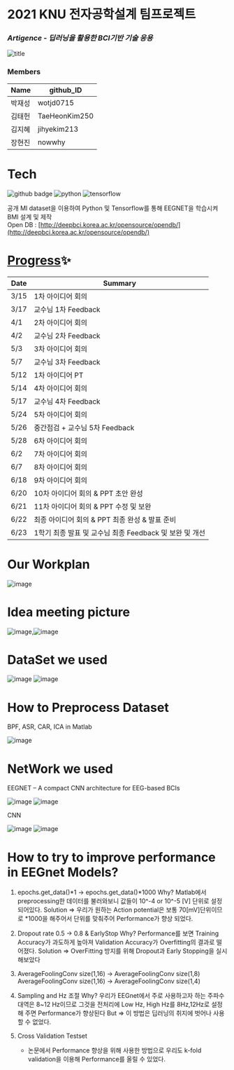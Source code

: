 # 2021 KNU 전자공학설계 팀프로젝트
### _Artigence_ - _딥러닝을 활용한 BCI기반 기술 응용_
![title](https://user-images.githubusercontent.com/48755184/122780292-aefd9780-d2e9-11eb-8943-8208c790def2.png)

### Members 
|Name|github_ID|
|------|------|
|박재성|wotjd0715|
|김태헌|TaeHeonKim250|
|김지혜|jihyekim213|
|장현진|nowwhy|

# Tech
![github badge](http://img.shields.io/badge/-Github-black?style=flat-square&logo=github)     ![python](https://img.shields.io/badge/Python-3766AB?style=flat-square&logo=Python&logoColor=white) ![tensorflow](https://img.shields.io/badge/Tensorflow-orange?style=flat-square&logo=Tensorflow&logoColor=white)       


공개 MI dataset을 이용하여 Python 및 Tensorflow를 통해 EEGNET을 학습시켜 BMI 설계 및 제작    
Open DB : [http://deepbci.korea.ac.kr/opensource/opendb/](http://deepbci.korea.ac.kr/opensource/opendb/)


# [Progress](https://github.com/KNU-BrainAI-Capstone2021/Artigence/tree/master/Plan)✨

| Date | Summary |
| ------ | ------ |
| 3/15 | 1차 아이디어 회의 |
| 3/17 | 교수님 1차 Feedback |
| 4/1 | 2차 아이디어 회의 |
| 4/2 | 교수님 2차 Feedback |
| 5/3 | 3차 아이디어 회의 |
| 5/7 | 교수님 3차 Feedback |
| 5/12 | 1차 아이디어 PT |
| 5/14 | 4차 아이디어 회의 |
| 5/17 | 교수님 4차 Feedback |
| 5/24 | 5차 아이디어 회의 |
| 5/26 | 중간점검 + 교수님 5차 Feedback |
| 5/28 | 6차 아이디어 회의 |
| 6/2 | 7차 아이디어 회의 |
| 6/7 | 8차 아이디어 회의 |
| 6/18 | 9차 아이디어 회의 |
| 6/20 | 10차 아이디어 회의 & PPT 초안 완성 |
| 6/21 | 11차 아이디어 회의 & PPT 수정 및 보완 |
| 6/22 | 최종 아이디어 회의 & PPT 최종 완성 & 발표 준비 |
| 6/23 | 1학기 최종 발표 및 교수님 최종 Feedback 및 보완 및 개선 |

# Our Workplan
![image](https://user-images.githubusercontent.com/72614541/122770462-6db4ba00-d2e0-11eb-9230-926679be6caa.png)

# Idea meeting picture
![image](https://user-images.githubusercontent.com/72614541/122766549-a3f03a80-d2dc-11eb-9dbb-e2bf17c39525.png),![image](https://user-images.githubusercontent.com/72614541/122766578-ace10c00-d2dc-11eb-81f0-14bbf47b1005.png)

# DataSet we used
![image](https://user-images.githubusercontent.com/72614541/122766803-e44fb880-d2dc-11eb-87b0-8b3cd64265c0.png)
![image](https://user-images.githubusercontent.com/72614541/122766822-e87bd600-d2dc-11eb-826d-2ca4c946bdd6.png)

# How to Preprocess Dataset
BPF, ASR, CAR, ICA in Matlab

![image](https://user-images.githubusercontent.com/72614541/122767216-5f18d380-d2dd-11eb-9744-5ec11db09069.png)

# NetWork we used 
EEGNET – A compact CNN architecture for EEG-based BCIs

![image](https://user-images.githubusercontent.com/72614541/122766967-182ade00-d2dd-11eb-8a50-e0b221d4769f.png)
![image](https://user-images.githubusercontent.com/72614541/122767072-38f33380-d2dd-11eb-83e7-ce075a5b49c1.png)

CNN

![image](https://user-images.githubusercontent.com/72614541/122766924-0ba68580-d2dd-11eb-8cfd-e0117c8dc8a1.png)
![image](https://user-images.githubusercontent.com/72614541/122766936-0f3a0c80-d2dd-11eb-8e68-5edfdf063bd5.png)

# How to try to improve performance in EEGnet Models?
1. epochs.get_data()*1 → epochs.get_data()*1000 
   Why? Matlab에서 preprocessing한 데이터를 불러와보니 값들이 10^-4 or 10^-5 [V] 단위로 설정되어있다.
   Solution => 우리가 원하는 Action potential은 보통 70[mV]단위이므로 *1000을 해주어서 단위를 맞춰주어 Performance가 향상 되었다.

2. Dropout rate 0.5 → 0.8 & EarlyStop
   Why? Performance를 보면 Training Accuracy가 과도하게 높아져 Validation Accuracy가 Overfitting의 결과로 떨어졌다.
   Solution => OverFitting 방지를 위해 Dropout과 Early Stopping을 실시해보았다

3. AverageFoolingConv size(1,16) → AverageFoolingConv size(1,8)
   AverageFoolingConv size(1,16) → AverageFoolingConv size(1,4)
   
4. Sampling and Hz 조절
   Why? 우리가 EEGnet에서 주로 사용하고자 하는 주파수 대역은 8~12 Hz이므로 그것을 전처리에 Low Hz, High Hz를 8Hz,12Hz로 설정해    주면 Performance가 향상된다
   But => 이 방법은 딥러닝의 취지에 벗어나 사용할 수 없었다. 

5. Cross Validation Testset
   - 논문에서 Performance 향상을 위해 사용한 방법으로 우리도 k-fold validation을 이용해 Performance를 올릴 수 있었다.
